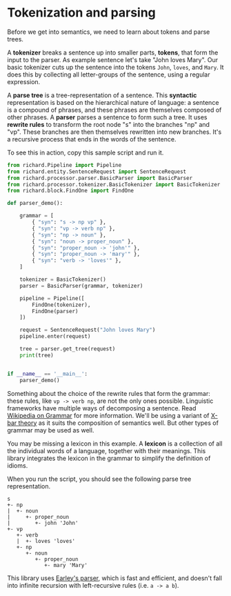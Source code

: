 # Tokenization and parsing

Before we get into semantics, we need to learn about tokens and parse trees.

A __tokenizer__ breaks a sentence up into smaller parts, __tokens__, that form the input to the parser. As example sentence let's take "John loves Mary". Our basic tokenizer cuts up the sentence into the tokens `John`, `loves`, and `Mary`. It does this by collecting all letter-groups of the sentence, using a regular expression.

A __parse tree__ is a tree-representation of a sentence. This __syntactic__ representation is based on the hierarchical nature of language: a sentence is a compound of phrases, and these phrases are themselves composed of other phrases. A __parser__ parses a sentence to form such a tree. It uses __rewrite rules__ to transform the root node "s" into the branches "np" and "vp". These branches are then themselves rewritten into new branches. It's a recursive process that ends in the words of the sentence.

To see this in action, copy this sample script and run it.

~~~python
from richard.Pipeline import Pipeline
from richard.entity.SentenceRequest import SentenceRequest
from richard.processor.parser.BasicParser import BasicParser
from richard.processor.tokenizer.BasicTokenizer import BasicTokenizer
from richard.block.FindOne import FindOne

def parser_demo():

    grammar = [
        { "syn": "s -> np vp" },
        { "syn": "vp -> verb np" },
        { "syn": "np -> noun" },
        { "syn": "noun -> proper_noun" },
        { "syn": "proper_noun -> 'john'" },
        { "syn": "proper_noun -> 'mary'" },
        { "syn": "verb -> 'loves'" },
    ]

    tokenizer = BasicTokenizer()
    parser = BasicParser(grammar, tokenizer)

    pipeline = Pipeline([
        FindOne(tokenizer),
        FindOne(parser)
    ])

    request = SentenceRequest("John loves Mary")
    pipeline.enter(request)

    tree = parser.get_tree(request)
    print(tree)


if __name__ == '__main__':
    parser_demo()

~~~

Something about the choice of the rewrite rules that form the grammar: these rules, like `vp -> verb np`, are not the only ones possible. Linguistic frameworks have multiple ways of decomposing a sentence. Read [Wikipedia on Grammar](https://en.wikipedia.org/wiki/Grammar) for more information. We'll be using a variant of [X-bar theory](https://en.wikipedia.org/wiki/X-bar_theory) as it suits the composition of semantics well. But other types of grammar may be used as well.

You may be missing a lexicon in this example. A __lexicon__ is a collection of all the individual words of a language, together with their meanings. This library integrates the lexicon in the grammar to simplify the definition of idioms.

When you run the script, you should see the following parse tree representation.

~~~
s
+- np
|  +- noun
|     +- proper_noun
|        +- john 'John'
+- vp
   +- verb
   |  +- loves 'loves'
   +- np
      +- noun
         +- proper_noun
            +- mary 'Mary'
~~~

This library uses [Earley's parser](https://en.wikipedia.org/wiki/Earley_parser), which is fast and efficient, and doesn't fall into infinite recursion with left-recursive rules (i.e. `a -> a b`).
